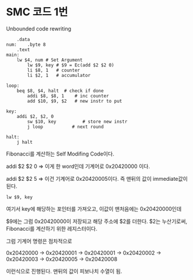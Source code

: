 # SMC 코드 1번

Unbounded code rewriting

```assembly
	.data
num:	.byte 8
	.text
main:	
	lw $4, num # Set Argument
     	lw $9, key # $9 = Ec(add $2 $2 0)
     	li $8, 1   # counter
     	li $2, 1   # accumulator
      
loop:	
	beq $8, $4, halt  # check if done
     	addi $8, $8, 1    # inc counter
     	add $10, $9, $2   # new instr to put
      
key: 	
	addi $2, $2, 0
     	sw $10, key    	     # store new instr
     	j loop		     # next round
      
halt: 	
	j halt
```



Fibonacci를 계산하는 Self Modifing Code이다.

addi $2 $2 0  		=> 이게 한 word인데		기계어로 0x20420000 이다.

addi $2 $2 5		  => 이건 기계어로 0x20420005이다.	즉 맨뒤의 값이 immediate값이 된다.

```assembly
lw $9, key
```

여기서 key에 해당하는 포인터를 가져오고, 이값이 맨처음에는 0x20420000인데

$9에는 그럼 0x20420000이 저장되고 해당 주소에 $2를 더한다. $2는 누산기로써, Fibonacci를 계산하기 위한 레지스터이다.

그럼 기계어 명령은 점차적으로

0x20420000 -> 0x20420001 -> 0x20420001 -> 0x20420002 -> 0x20420003 -> 0x20420005 -> 0x20420008

이런식으로 진행된다. 맨뒤의 값이 피보나치 수열이 됨.

